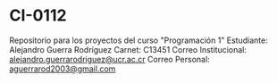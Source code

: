 # CI-0112
Repositorio para los proyectos del curso "Programación 1"
Estudiante: Alejandro Guerra Rodríguez
Carnet: C13451
Correo Institucional: alejandro.guerrarodriguez@ucr.ac.cr
Correo Personal: aguerrarod2003@gmail.com
